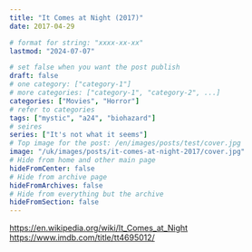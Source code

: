 ```yaml
---
title: "It Comes at Night (2017)"
date: 2017-04-29

# format for string: "xxxx-xx-xx"
lastmod: "2024-07-07"

# set false when you want the post publish
draft: false
# one category: ["category-1"]
# more categories: ["category-1", "category-2", ...]
categories: ["Movies", "Horror"]
# refer to categories
tags: ["mystic", "a24", "biohazard"]
# seires
series: ["It's not what it seems"]
# Top image for the post: /en/images/posts/test/cover.jpg
image: "/uk/images/posts/it-comes-at-night-2017/cover.jpg"
# Hide from home and other main page
hideFromCenter: false
# Hide from archive page
hideFromArchives: false
# Hide from everything but the archive
hideFromSection: false
---
```

https://en.wikipedia.org/wiki/It_Comes_at_Night
https://www.imdb.com/title/tt4695012/
<!--more-->